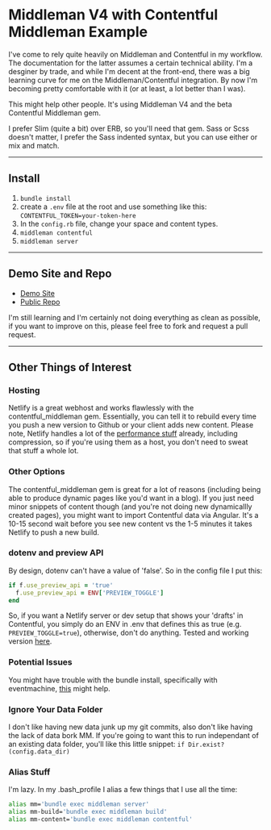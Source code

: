 # Middleman V4 with Contentful Middleman Example
I've come to rely quite heavily on Middleman and Contentful in my workflow. The documentation for the latter assumes a certain technical ability. I'm a desginer by trade, and while I'm decent at the front-end, there was a big learning curve for me on the Middleman/Contentful integration. By now I'm becoming pretty comfortable with it (or at least, a lot better than I was).

This might help other people. It's using Middleman V4 and the beta Contentful Middleman gem.

I prefer Slim (quite a bit) over ERB, so you'll need that gem. Sass or Scss doesn't matter, I prefer the Sass indented syntax, but you can use either or mix and match.

----

## Install
1. `bundle install`
1. create a `.env` file at the root and use something like this: `CONTENTFUL_TOKEN=your-token-here`
1. In the `config.rb` file, change your space and content types.
1. `middleman contentful`
1. `middleman server`

----

## Demo Site and Repo
- [Demo Site](http://mm-contentful-example.netlify.com/)
- [Public Repo](https://github.com/javaporter/mm4-contentful)

I'm still learning and I'm certainly not doing everything as clean as possible, if you want to improve on this, please feel free to fork and request a pull request.

----

## Other Things of Interest
### Hosting
Netlify is a great webhost and works flawlessly with the contentful_middleman gem. Essentially, you can tell it to rebuild every time you push a new version to Github or your client adds new content. Please note, Netlify handles a lot of the [performance stuff](https://www.netlify.com/features) already, including compression, so if you're using them as a host, you don't need to sweat that stuff a whole lot.

### Other Options
The contentful_middleman gem is great for a lot of reasons (including being able to produce dynamic pages like you'd want in a blog). If you just need minor snippets of content though (and you're not doing new dynamicallly created pages), you might want to import Contentful data via Angular. It's a 10-15 second wait before you see new content vs the 1-5 minutes it takes Netlify to push a new build.

### dotenv and preview API
By design, dotenv can't have a value of 'false'. So in the config file I put this:
```Ruby
if f.use_preview_api = 'true'
  f.use_preview_api = ENV['PREVIEW_TOGGLE']
end
```

So, if you want a Netlify server or dev setup that shows your 'drafts' in Contentful, you simply do an ENV in .env that defines this as true (e.g. `PREVIEW_TOGGLE=true`), otherwise, don't do anything. Tested and working version [here](http://mm-contentful-preview.netlify.com/).

### Potential Issues
You might have trouble with the bundle install, specifically with eventmachine, [this](https://github.com/eventmachine/eventmachine/issues/643) might help.

### Ignore Your Data Folder
I don't like having new data junk up my git commits, also don't like having the lack of data bork MM. If you're going to want this to run independant of an existing data folder, you'll like this little snippet: `if Dir.exist?(config.data_dir)`

### Alias Stuff
I'm lazy. In my .bash_profile I alias a few things that I use all the time:

```sh
alias mm='bundle exec middleman server'
alias mm-build='bundle exec middleman build'
alias mm-content='bundle exec middleman contentful'
```
